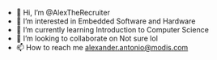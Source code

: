 - 👋 Hi, I’m @AlexTheRecruiter
- 👀 I’m interested in Embedded Software and Hardware
- 🌱 I’m currently learning Introduction to Computer Science
- 💞️ I’m looking to collaborate on Not sure lol
- 📫 How to reach me alexander.antonio@modis.com

<!---
AlexTheRecruiter/AlexTheRecruiter is a ✨ special ✨ repository because its `README.md` (this file) appears on your GitHub profile.
You can click the Preview link to take a look at your changes.
--->
